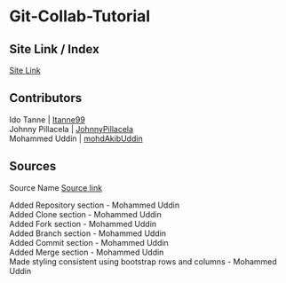 # Git-Collab-Tutorial
## Site Link / Index
[Site Link](https://is218-spring21.github.io/Git-Collab-Tutorial/)
## Contributors
Ido Tanne | [Itanne99](https://github.com/itanne99) <br>
Johnny Pillacela | [JohnnyPillacela](https://github.com/orgs/IS218-Spring21/people/JohnnyPillacela)<br>
Mohammed Uddin | [mohdAkibUddin](https://github.com/orgs/IS218-Spring21/people/mohdAkibUddin)
## Sources
Source Name [Source link](https://google.com)

Added Repository section - Mohammed Uddin <br>
Added Clone section - Mohammed Uddin <br>
Added Fork section - Mohammed Uddin <br>
Added Branch section - Mohammed Uddin <br> 
Added Commit section - Mohammed Uddin <br>
Added Merge section - Mohammed Uddin <br>
Made styling consistent using bootstrap rows and columns - Mohammed Uddin <br>
